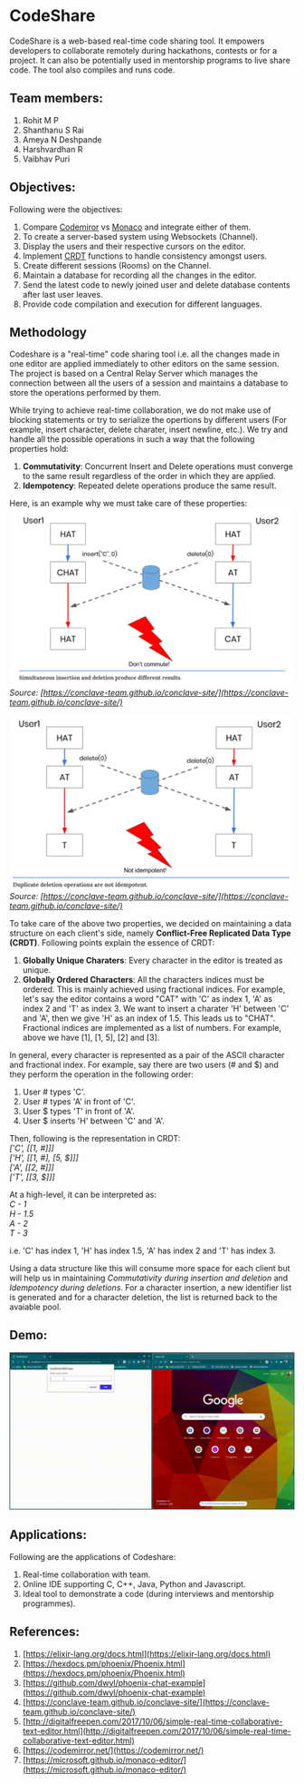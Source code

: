 # CodeShare

CodeShare is a web-based real-time code sharing tool. It empowers developers to collaborate remotely during hackathons, contests or for a project. It can also be potentially used in mentorship programs to live share code. The tool also compiles and runs code.

## Team members:
1. Rohit M P
2. Shanthanu S Rai
3. Ameya N Deshpande
4. Harshvardhan R
5. Vaibhav Puri

## Objectives:

Following were the objectives:
1. Compare [Codemiror](https://codemirror.net/) vs [Monaco](https://microsoft.github.io/monaco-editor/) and integrate either of them.
2. To create a server-based system using Websockets (Channel).
3. Display the users and their respective cursors on the editor.
4. Implement [CRDT](https://en.wikipedia.org/wiki/Conflict-free_replicated_data_type) functions to handle consistency amongst users. 
5. Create different sessions (Rooms) on the Channel.
6. Maintain a database for recording all the changes in the editor.
7. Send the latest code to newly joined user and delete database contents after last user leaves.
8. Provide code compilation and execution for different languages.

## Methodology

Codeshare is a "real-time" code sharing tool i.e. all the changes made in one editor are applied immediately to other editors on the same session. The project is based on a Central Relay Server which manages the connection between all the users of a session and maintains a database to store the operations performed by them.

While trying to achieve real-time collaboration, we do not make use of blocking statements or try to serialize the opertions by different users (For example, insert character, delete charater, insert newline, etc.). We try and handle all the possible operations in such a way that the following properties hold:
1. **Commutativity**: Concurrent Insert and Delete operations must converge to the same result regardless of the order in which they are applied.
2. **Idempotency**: Repeated delete operations produce the same result.

Here, is an example why we must take care of these properties:
![Simultaneous insertion and deletion produce different results](./src/images/non_commutative.png)
*Source: [https://conclave-team.github.io/conclave-site/](https://conclave-team.github.io/conclave-site/)*

![Duplicate deletion operations are not idempotent](./src/images/non-idempotent.png)
*Source: [https://conclave-team.github.io/conclave-site/](https://conclave-team.github.io/conclave-site/)*

To take care of the above two properties, we decided on maintaining a data structure on each client's side, namely **Conflict-Free Replicated Data Type (CRDT)**. Following points explain the essence of CRDT:
1. **Globally Unique Charaters**: Every character in the editor is treated as unique.
2. **Globally Ordered Characters**: All the characters indices must be ordered. This is mainly achieved using fractional indices.
For example, let's say the editor contains a word "CAT" with 'C' as index 1, 'A' as index 2 and 'T' as index 3. We want to insert a charater 'H' between 'C' and 'A', then we give 'H' as an index of 1.5. This leads us to "CHAT".
Fractional indices are implemented as a list of numbers. For example, above we have [1], [1, 5], [2] and [3].

In general, every character is represented as a pair of the ASCII character and fractional index. For example, say there are two users (# and $) and they perform the operation in the following order:
1. User # types 'C'.
2. User # types 'A' in front of 'C'.
3. User $ types 'T' in front of 'A'.
4. User $ inserts 'H' between 'C' and 'A'.

Then, following is the representation in CRDT:<br />
*['C', [[1, #]]]*<br />
*['H', [[1, #], [5, $]]]*<br />
*['A', [[2, #]]]*<br />
*['T', [[3, $]]]*

At a high-level, it can be interpreted as:<br />
*C - 1*<br />
*H - 1.5*<br />
*A - 2*<br />
*T - 3*<br />

i.e. 'C' has index 1, 'H' has index 1.5, 'A' has index 2 and 'T' has index 3.

Using a data structure like this will consume more space for each client but will help us in maintaining *Commutativity during insertion and deletion* and *Idempotency during deletions*. For a character insertion, a new identifier list is generated and for a character deletion, the list is returned back to the avaiable pool.

## Demo:

![Demo](./src/gifs/demo.gif)

## Applications:

Following are the applications of Codeshare:
1. Real-time collaboration with team.
2. Online IDE supporting C, C++, Java, Python and Javascript.
3. Ideal tool to demonstrate a code (during interviews and mentorship programmes).

## References:

1. [https://elixir-lang.org/docs.html](https://elixir-lang.org/docs.html)
2. [https://hexdocs.pm/phoenix/Phoenix.html](https://hexdocs.pm/phoenix/Phoenix.html)
3. [https://github.com/dwyl/phoenix-chat-example](https://github.com/dwyl/phoenix-chat-example)
4. [https://conclave-team.github.io/conclave-site/](https://conclave-team.github.io/conclave-site/)
5. [http://digitalfreepen.com/2017/10/06/simple-real-time-collaborative-text-editor.html](http://digitalfreepen.com/2017/10/06/simple-real-time-collaborative-text-editor.html)
6. [https://codemirror.net/](https://codemirror.net/)
7. [https://microsoft.github.io/monaco-editor/](https://microsoft.github.io/monaco-editor/)
